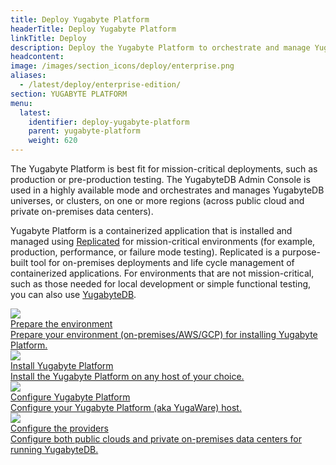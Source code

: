 ```yaml
---
title: Deploy Yugabyte Platform
headerTitle: Deploy Yugabyte Platform
linkTitle: Deploy
description: Deploy the Yugabyte Platform to orchestrate and manage YugabyteDB universes.
headcontent:
image: /images/section_icons/deploy/enterprise.png
aliases:
  - /latest/deploy/enterprise-edition/
section: YUGABYTE PLATFORM
menu:
  latest:
    identifier: deploy-yugabyte-platform
    parent: yugabyte-platform
    weight: 620
---
```


The Yugabyte Platform is best fit for mission-critical deployments, such as production or pre-production testing. The YugabyteDB Admin Console is used in a highly available mode and orchestrates and manages YugabyteDB universes, or clusters, on one or more regions (across public cloud and private on-premises data centers).

Yugabyte Platform is a containerized application that is installed and managed using <a href="https://www.replicated.com/" target="_blank">Replicated</a> for mission-critical environments (for example, production, performance, or failure mode testing). Replicated is a purpose-built tool for on-premises deployments and life cycle management of containerized applications. For environments that are not mission-critical, such as those needed for local development or simple functional testing, you can also use <a href="../../quick-start/install">YugabyteDB</a>.

<div class="row">

  <div class="col-12 col-md-6 col-lg-12 col-xl-6">
    <a class="section-link icon-offset" href="prepare-environment/">
      <div class="head">
        <img class="icon" src="/images/section_icons/deploy/public-clouds.png" aria-hidden="true" />
        <div class="title">Prepare the environment</div>
      </div>
      <div class="body">
        Prepare your environment (on-premises/AWS/GCP) for installing Yugabyte Platform.
      </div>
    </a>
  </div>
  
  <div class="col-12 col-md-6 col-lg-12 col-xl-6">
    <a class="section-link icon-offset" href="install-yugabyte-platform/">
      <div class="head">
        <img class="icon" src="/images/section_icons/quick_start/install.png" aria-hidden="true" />
        <div class="title">Install Yugabyte Platform</div>
      </div>
      <div class="body">
        Install the Yugabyte Platform on any host of your choice.
      </div>
    </a>
  </div>

  <div class="col-12 col-md-6 col-lg-12 col-xl-6">
    <a class="section-link icon-offset" href="configure-yugabyte-platform/">
      <div class="head">
        <img class="icon" src="/images/section_icons/deploy/enterprise/console.png" aria-hidden="true" />
        <div class="title">Configure Yugabyte Platform</div>
      </div>
      <div class="body">
        Configure your Yugabyte Platform (aka YugaWare) host.
      </div>
    </a>
  </div>

  <div class="col-12 col-md-6 col-lg-12 col-xl-6">
    <a class="section-link icon-offset" href="configure-providers/">
      <div class="head">
        <img class="icon" src="/images/section_icons/deploy/enterprise/administer.png" aria-hidden="true" />
        <div class="title">Configure the providers</div>
      </div>
      <div class="body">
          Configure both public clouds and private on-premises data centers for running YugabyteDB.
      </div>
    </a>
  </div>

</div>
